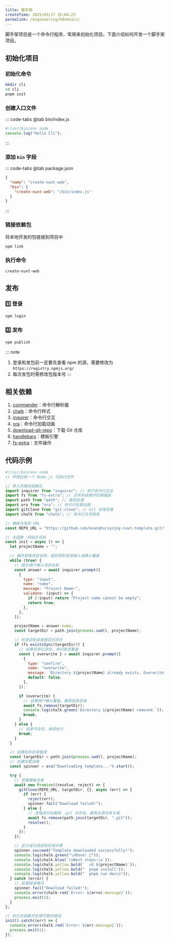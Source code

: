 ```yaml
---
title: 脚手架
createTime: 2025/03/17 15:04:23
permalink: /engineering/h9ndx1cv/
---
```


脚手架项目是一个命令行程序，常用来初始化项目。下面介绍如何开发一个脚手架项目。

## 初始化项目

### 初始化命令

```sh
mkdir cli
cd cli
pnpm init
```

### 创建入口文件

::: code-tabs
@tab bin/index.js

```js
#!/usr/bin/env node
console.log("Hello Cli");
```

:::

### 添加 `bin` 字段

::: code-tabs
@tab package.json

```json
{
  "name": "create-nuxt-web",
  "bin": {
    "create-nuxt-web": "/bin/index.js"
  }
}
```

:::

### 链接依赖包

将本地开发的包链接到项目中

```sh
npm link
```

### 执行命令

```sh
create-nuxt-web
```

## 发布

### 1️⃣ 登录

```sh
npm login
```

### 2️⃣ 发布

```sh
npm publish
```

::: note

1. 登录和发包前一定要先查看 npm 的源，需要修改为`https://registry.npmjs.org/`
2. 每次发包时需修改包版本号
   :::

## 相关依赖

1. [commander](https://github.com/tj/commander.js)：命令行解析器
2. [chalk](https://github.com/chalk/chalk)：命令行样式
3. [inquirer](https://github.com/SBoudrias/Inquirer.js)：命令行交互
4. [ora](https://github.com/sindresorhus/ora)：命令行加载动画
5. [download-git-repo](https://gitlab.com/flippidippi/download-git-repo)：下载 Git 仓库
6. [handlebars](https://github.com/handlebars-lang/handlebars.js)：模板引擎
7. [fs-extra](https://github.com/jprichardson/node-fs-extra)：文件操作

## 代码示例

```js :collapsed-lines
#!/usr/bin/env node
// 声明这是一个 Node.js 可执行文件

// 导入所需的依赖包
import inquirer from "inquirer"; // 用于命令行交互
import fs from "fs-extra"; // 文件系统操作的增强版
import path from "path"; // 路径处理
import ora from "ora"; // 命令行加载动画
import gitClone from "git-clone"; // Git 仓库克隆
import chalk from "chalk"; // 命令行文字颜色

// 模板仓库的 URL
const REPO_URL = "https://github.com/evanqhu/synjoy-nuxt-template.git/";

// 主函数：初始化项目
const init = async () => {
  let projectName = "";

  // 循环获取项目名称，直到得到有效输入或确认覆盖
  while (true) {
    // 提示用户输入项目名称
    const answer = await inquirer.prompt([
      {
        type: "input",
        name: "name",
        message: "Project Name:",
        validate: (input) => {
          if (!input) return "Project name cannot be empty";
          return true;
        },
      },
    ]);

    projectName = answer.name;
    const targetDir = path.join(process.cwd(), projectName);

    // 检查目标目录是否已存在
    if (fs.existsSync(targetDir)) {
      // 如果目录已存在，询问是否覆盖
      const { overwrite } = await inquirer.prompt([
        {
          type: "confirm",
          name: "overwrite",
          message: `Directory ${projectName} already exists. Overwrite?`,
          default: false,
        },
      ]);

      if (overwrite) {
        // 如果用户确认覆盖，删除现有目录
        await fs.remove(targetDir);
        console.log(chalk.green(`Directory ${projectName} removed.`));
        break;
      }
    } else {
      // 目录不存在，继续执行
      break;
    }
  }

  // 设置目标目录路径
  const targetDir = path.join(process.cwd(), projectName);
  // 创建加载动画
  const spinner = ora("Downloading template...").start();

  try {
    // 克隆模板仓库
    await new Promise((resolve, reject) => {
      gitClone(REPO_URL, targetDir, {}, async (err) => {
        if (err) {
          reject(err);
          spinner.fail("Download failed!");
        } else {
          // 克隆成功后删除 .git 文件夹，避免与原仓库关联
          await fs.remove(path.join(targetDir, ".git"));
          resolve();
        }
      });
    });

    // 显示成功信息和后续步骤
    spinner.succeed("Template downloaded successfully!");
    console.log(chalk.green("\nDone! 🎉"));
    console.log(chalk.blue(`\nNext steps:\n`));
    console.log(chalk.yellow.bold(`  cd ${projectName}`));
    console.log(chalk.yellow.bold("  pnpm install"));
    console.log(chalk.yellow.bold("  pnpm run dev\n"));
  } catch (error) {
    // 处理错误情况
    spinner.fail("Download failed!");
    console.error(chalk.red(`Error: ${error.message}`));
    process.exit(1);
  }
};

// 执行主函数并处理可能的错误
init().catch((err) => {
  console.error(chalk.red(`Error: ${err.message}`));
  process.exit(1);
});
```
